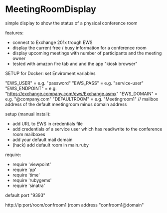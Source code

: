 # MeetingRoomDisplay
simple display to show the status of a physical conference room

features:

* connect to Exchange 201x trough EWS
* display the current free / busy information for a conference room
* display upcoming meetings with number of participants and the meeting owner
* tested with amazon fire tab and and the app "kiosk browser"

SETUP for Docker:
set Enviroment variables

"EWS_USER" = e.g. "password"
"EWS_PASS" = e.g. "service-user"
"EWS_ENDPOINT" = e.g. "https://exchange.company.com/ews/Exchange.asmx"
"EWS_DOMAIN" = e.g. "@company.com"
"DEFAULTROOM" = e.g. "Meetingroom1" // mailbox address of the default meetingroom minus domain address

setup (manual install):

* add URL to EWS in credentials file
* add credentials of a service user which has read/write to the conference room mailboxes
* add your default mail domain
* (hack) add default room in main.ruby

require:
* require 'viewpoint'
* require 'pp'
* require 'time'
* require 'rubygems'
* require 'sinatra'

default port "9393"

http://ip:port/room/confroom1 (room address "confroom1@domain"

